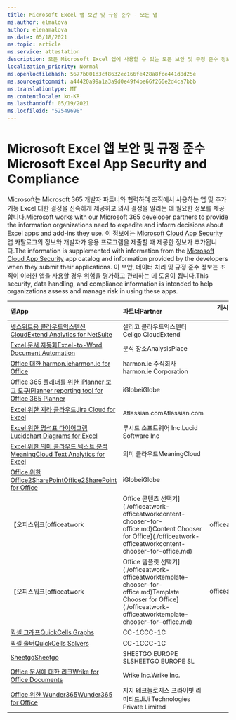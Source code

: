 ```yaml
---
title: Microsoft Excel 앱 보안 및 규정 준수 - 모든 앱
ms.author: elmalova
author: elenamalova
ms.date: 05/18/2021
ms.topic: article
ms.service: attestation
description: 모든 Microsoft Excel 앱에 사용할 수 있는 모든 보안 및 규정 준수 정보 정보입니다.
localization_priority: Normal
ms.openlocfilehash: 5677b001d3cf8632ec166fe428a8fce441d8d25e
ms.sourcegitcommit: a44420a99a1a3a9d0e49f4be66f266e2d4ca7bbb
ms.translationtype: MT
ms.contentlocale: ko-KR
ms.lasthandoff: 05/19/2021
ms.locfileid: "52549698"
---
```

# <a name="microsoft-excel-app-security-and-compliance"></a><span data-ttu-id="09853-103">Microsoft Excel 앱 보안 및 규정 준수</span><span class="sxs-lookup"><span data-stu-id="09853-103">Microsoft Excel App Security and Compliance</span></span>

<span data-ttu-id="09853-104">Microsoft는 Microsoft 365 개발자 파트너와 협력하여 조직에서 사용하는 앱 및 추가 기능 Excel 대한 결정을 신속하게 제공하고 의사 결정을 알리는 데 필요한 정보를 제공합니다.</span><span class="sxs-lookup"><span data-stu-id="09853-104">Microsoft works with our Microsoft 365 developer partners to provide the information organizations need to expedite and inform decisions about Excel apps and add-ins they use.</span></span> <span data-ttu-id="09853-105">이 정보에는 [Microsoft Cloud App Security](https://www.microsoft.com/en-us/enterprise-mobility-security/cloud-app-security) 앱 카탈로그의 정보와 개발자가 응용 프로그램을 제출할 때 제공한 정보가 추가됩니다.</span><span class="sxs-lookup"><span data-stu-id="09853-105">The information is supplemented with information from the [Microsoft Cloud App Security](https://www.microsoft.com/en-us/enterprise-mobility-security/cloud-app-security) app catalog and information provided by the developers when they submit their applications.</span></span> <span data-ttu-id="09853-106">이 보안, 데이터 처리 및 규정 준수 정보는 조직이 이러한 앱을 사용할 경우 위험을 평가하고 관리하는 데 도움이 됩니다.</span><span class="sxs-lookup"><span data-stu-id="09853-106">This security, data handling, and compliance information is intended to help organizations assess and manage risk in using these apps.</span></span>

| <span data-ttu-id="09853-107">**앱**</span><span class="sxs-lookup"><span data-stu-id="09853-107">**App**</span></span> | <span data-ttu-id="09853-108">**파트너**</span><span class="sxs-lookup"><span data-stu-id="09853-108">**Partner**</span></span> | <span data-ttu-id="09853-109">**게시자 증명**</span><span class="sxs-lookup"><span data-stu-id="09853-109">**Publisher Attested**</span></span> | <span data-ttu-id="09853-110">**인증**</span><span class="sxs-lookup"><span data-stu-id="09853-110">**Certified**</span></span> |
|:--------|:------------|:----------------------:|:-------------:|
| [<span data-ttu-id="09853-111">넷스위트용 클라우드익스텐션</span><span class="sxs-lookup"><span data-stu-id="09853-111">CloudExtend Analytics for NetSuite</span></span>](./celigo-cloudextend-analytics-for-netsuite.md) | <span data-ttu-id="09853-112">셀리고 클라우드익스텐더</span><span class="sxs-lookup"><span data-stu-id="09853-112">Celigo CloudExtend</span></span> | <span data-ttu-id="09853-113">**✓**</span><span class="sxs-lookup"><span data-stu-id="09853-113">**✓**</span></span> |  |
| [<span data-ttu-id="09853-114">Excel 문서 자동화</span><span class="sxs-lookup"><span data-stu-id="09853-114">Excel-to-Word Document Automation</span></span>](./analysisplace-excel-to-word-document-automation.md) | <span data-ttu-id="09853-115">분석 장소</span><span class="sxs-lookup"><span data-stu-id="09853-115">AnalysisPlace</span></span> | <span data-ttu-id="09853-116">**✓**</span><span class="sxs-lookup"><span data-stu-id="09853-116">**✓**</span></span> |  |
| [<span data-ttu-id="09853-117">Office 대한 harmon.ie</span><span class="sxs-lookup"><span data-stu-id="09853-117">harmon.ie for Office</span></span>](./harmonie-corporation-for-office.md) | <span data-ttu-id="09853-118">harmon.ie 주식회사</span><span class="sxs-lookup"><span data-stu-id="09853-118">harmon.ie Corporation</span></span> | <span data-ttu-id="09853-119">**✓**</span><span class="sxs-lookup"><span data-stu-id="09853-119">**✓**</span></span> |  |
| [<span data-ttu-id="09853-120">Office 365 플래너를 위한 iPlanner 보고 도구</span><span class="sxs-lookup"><span data-stu-id="09853-120">iPlanner reporting tool for Office 365 Planner</span></span>](./iglobe-iplanner-reporting-tool-for-office-365-planner.md) | <span data-ttu-id="09853-121">iGlobe</span><span class="sxs-lookup"><span data-stu-id="09853-121">iGlobe</span></span> | <span data-ttu-id="09853-122">**✓**</span><span class="sxs-lookup"><span data-stu-id="09853-122">**✓**</span></span> | <img alt="Certified application badge" src="../media/certified-badge.png" height="25" width="25" /> |
| [<span data-ttu-id="09853-123">Excel 위한 지라 클라우드</span><span class="sxs-lookup"><span data-stu-id="09853-123">Jira Cloud for Excel</span></span>](./atlassiancom-jira-cloud-for-excel.md) | <span data-ttu-id="09853-124">Atlassian.com</span><span class="sxs-lookup"><span data-stu-id="09853-124">Atlassian.com</span></span> | <span data-ttu-id="09853-125">**✓**</span><span class="sxs-lookup"><span data-stu-id="09853-125">**✓**</span></span> |  |
| [<span data-ttu-id="09853-126">Excel 위한 명석표 다이어그램</span><span class="sxs-lookup"><span data-stu-id="09853-126">Lucidchart Diagrams for Excel</span></span>](./lucid-software-inc-lucidchart-diagrams-for-excel.md) | <span data-ttu-id="09853-127">루시드 소프트웨어 Inc.</span><span class="sxs-lookup"><span data-stu-id="09853-127">Lucid Software Inc</span></span> | <span data-ttu-id="09853-128">**✓**</span><span class="sxs-lookup"><span data-stu-id="09853-128">**✓**</span></span> |  |
| [<span data-ttu-id="09853-129">Excel 위한 의미 클라우드 텍스트 분석</span><span class="sxs-lookup"><span data-stu-id="09853-129">MeaningCloud Text Analytics for Excel</span></span>](./meaningcloud-text-analytics-for-excel.md) | <span data-ttu-id="09853-130">의미 클라우드</span><span class="sxs-lookup"><span data-stu-id="09853-130">MeaningCloud</span></span> | <span data-ttu-id="09853-131">**✓**</span><span class="sxs-lookup"><span data-stu-id="09853-131">**✓**</span></span> |  |
| [<span data-ttu-id="09853-132">Office 위한 Office2SharePoint</span><span class="sxs-lookup"><span data-stu-id="09853-132">Office2SharePoint for Office</span></span>](./iglobe-office2sharepoint-for-office.md) | <span data-ttu-id="09853-133">iGlobe</span><span class="sxs-lookup"><span data-stu-id="09853-133">iGlobe</span></span> | <span data-ttu-id="09853-134">**✓**</span><span class="sxs-lookup"><span data-stu-id="09853-134">**✓**</span></span> | <img alt="Certified application badge" src="../media/certified-badge.png" height="25" width="25" /> |
| <span data-ttu-id="09853-135">【오피스워크</span><span class="sxs-lookup"><span data-stu-id="09853-135">[officeatwork</span></span> | <span data-ttu-id="09853-136">Office 콘텐츠 선택기](./officeatwork-officeatworkcontent-chooser-for-office.md)</span><span class="sxs-lookup"><span data-stu-id="09853-136">Content Chooser for Office](./officeatwork-officeatworkcontent-chooser-for-office.md)</span></span> | <span data-ttu-id="09853-137">officeatwork</span><span class="sxs-lookup"><span data-stu-id="09853-137">officeatwork</span></span> | <span data-ttu-id="09853-138">**✓**</span><span class="sxs-lookup"><span data-stu-id="09853-138">**✓**</span></span> | <img alt="Certified application badge" src="../media/certified-badge.png" height="25" width="25" /> |
| <span data-ttu-id="09853-139">【오피스워크</span><span class="sxs-lookup"><span data-stu-id="09853-139">[officeatwork</span></span> | <span data-ttu-id="09853-140">Office 템플릿 선택기](./officeatwork-officeatworktemplate-chooser-for-office.md)</span><span class="sxs-lookup"><span data-stu-id="09853-140">Template Chooser for Office](./officeatwork-officeatworktemplate-chooser-for-office.md)</span></span> | <span data-ttu-id="09853-141">officeatwork</span><span class="sxs-lookup"><span data-stu-id="09853-141">officeatwork</span></span> | <span data-ttu-id="09853-142">**✓**</span><span class="sxs-lookup"><span data-stu-id="09853-142">**✓**</span></span> | <img alt="Certified application badge" src="../media/certified-badge.png" height="25" width="25" /> |
| [<span data-ttu-id="09853-143">퀵셀 그래프</span><span class="sxs-lookup"><span data-stu-id="09853-143">QuickCells Graphs</span></span>](./cc-1c-quickcells-graphs.md) | <span data-ttu-id="09853-144">CC-1C</span><span class="sxs-lookup"><span data-stu-id="09853-144">CC-1C</span></span> | <span data-ttu-id="09853-145">**✓**</span><span class="sxs-lookup"><span data-stu-id="09853-145">**✓**</span></span> |  |
| [<span data-ttu-id="09853-146">퀵셀 솔버</span><span class="sxs-lookup"><span data-stu-id="09853-146">QuickCells Solvers</span></span>](./cc-1c-quickcells-solvers.md) | <span data-ttu-id="09853-147">CC-1C</span><span class="sxs-lookup"><span data-stu-id="09853-147">CC-1C</span></span> | <span data-ttu-id="09853-148">**✓**</span><span class="sxs-lookup"><span data-stu-id="09853-148">**✓**</span></span> |  |
| [<span data-ttu-id="09853-149">Sheetgo</span><span class="sxs-lookup"><span data-stu-id="09853-149">Sheetgo</span></span>](./sheetgo-europe-sl.md) | <span data-ttu-id="09853-150">SHEETGO EUROPE SL</span><span class="sxs-lookup"><span data-stu-id="09853-150">SHEETGO EUROPE SL</span></span> | <span data-ttu-id="09853-151">**✓**</span><span class="sxs-lookup"><span data-stu-id="09853-151">**✓**</span></span> |  |
| [<span data-ttu-id="09853-152">Office 문서에 대한 리크</span><span class="sxs-lookup"><span data-stu-id="09853-152">Wrike for Office Documents</span></span>](./wrike-inc-for-office-documents.md) | <span data-ttu-id="09853-153">Wrike Inc.</span><span class="sxs-lookup"><span data-stu-id="09853-153">Wrike Inc.</span></span> | <span data-ttu-id="09853-154">**✓**</span><span class="sxs-lookup"><span data-stu-id="09853-154">**✓**</span></span> | <img alt="Certified application badge" src="../media/certified-badge.png" height="25" width="25" /> |
| [<span data-ttu-id="09853-155">Office 위한 Wunder365</span><span class="sxs-lookup"><span data-stu-id="09853-155">Wunder365 for Office</span></span>](./jiji-technologies-private-limited-wunder365-for-office.md) | <span data-ttu-id="09853-156">지지 테크놀로지스 프라이빗 리미티드</span><span class="sxs-lookup"><span data-stu-id="09853-156">JiJi Technologies Private Limited</span></span> | <span data-ttu-id="09853-157">**✓**</span><span class="sxs-lookup"><span data-stu-id="09853-157">**✓**</span></span> |  |
